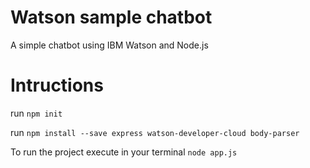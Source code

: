 # Watson sample chatbot
A simple chatbot using IBM Watson and Node.js

# Intructions
run `npm init`

run `npm install --save express watson-developer-cloud body-parser`

To run the project execute in your terminal `node app.js`
